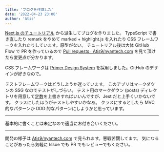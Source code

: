 ```yaml
---
title: 'ブログを作成した'
date: '2022-04-23 23:00'
author: 'Atis'
---
```


[Next.js のチュートリアル](https://nextjs.org/learn/basics/create-nextjs-app) から派生してブログを作りました。
TypeScript で書き直したり remark をやめて marked + highlight.js を入れたり CSS フレームワークを入れたりしています。原型がない。
チュートリアル後は大体 GitHub Flow で PR を作っているので [Pull requests · Atis9/nyantech\.com](https://github.com/Atis9/nyantech.com/pulls?q=is%3Apr+is%3Aclosed) を見て頂けたら変更点が分かります。

CSS フレームワークは [Primer Design System](https://primer.style/) を採用しました。GitHub のデザインが好きなので。

テストフレームワークはどうしようか迷っています。
このアプリはマークダウンの SSG なのでテストがしづらい。
テスト用のマークダウン (posts) ディレクトリを用意して[定数](https://github.com/Atis9/nyantech.com/blob/6b36b14160625764273b758c1286a7583ad5fbcb/lib/posts.ts#L8)を上書きすればいいんですが、Jest だと上手くいかないです。
クラスにしたほうがテストしやすいかなあ。
クラスにするとしたら MVC 的なパターンか DDD 的なパターンにしようかと思っています。

----

基本的に書くことは未定なので適当にお付き合いください。

----

開発の様子は [Atis9/nyantech\.com](https://github.com/Atis9/nyantech.com) で見られます。悪戦苦闘してます。
気になることがあったら気軽に Issue でも PR でもレビューでもください。
